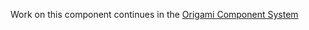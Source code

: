 Work on this component continues in the [Origami Component System](https://github.com/Financial-Times/origami/tree/main/components/typography)
